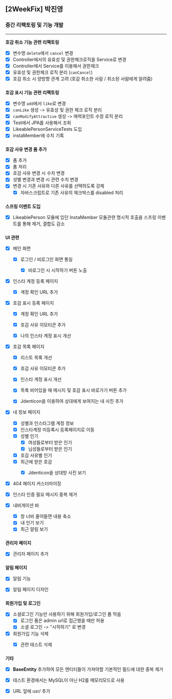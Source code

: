 ## [2WeekFix] 박진영

### 중간 리팩토링 및 기능 개발

---  

**호감 취소 기능 관련 리팩토링**

- [x] 변수명 `delete`에서 `cancel` 변경
- [x] Controller에서의 유효성 및 권한체크로직을 Service로 변경
- [x] Controller에서 Service를 이용해서 권한체크
- [x] 유효성 및 권한체크 로직 분리 (`canCancel`)
- [x] 호감 취소 시 양방향 관계 고려 (호감 취소한 사람 / 취소된 사람에게 알려줌)

###

**호감 표시 기능 관련 리팩토링**

- [x] 변수명 `add`에서 `like`로 변경
- [x] `canLike` 생성 -> 유효성 및 권한 체크 로직 분리
- [x] `canModifyAttractive` 생성 -> 매력포인트 수정 로직 분리
- [x] Test에서 JPA를 사용해서 조회
- [X] LikeablePersonServiceTests 도입
- [x] instaMember에 수치 기록

###

**호감 사유 변경 폼 추가**

- [x] 폼 추가
- [x] 폼 처리
- [x] 호감 사유 변경 시 수치 변경
- [x] 성별 변경과 변경 시 관련 수치 변경
- [x] 변경 시 기존 사유와 다른 사유를 선택하도록 강제
    - [x] 자바스크립트로 기존 사유의 체크박스를 disabled 처리

###

**스프링 이벤트 도입**

- [x] LikeablePerson 모듈에 있던 InstaMember 모듈관련 명시적 호출을 스프링 이벤트를 통해 제거, 결합도 감소

###  

**UI 관련**

- [x] 메인 화면
    - [x] 로그인 / 비로그인 화면 통일
        - [x] 비로그인 시 시작하기 버튼 노출


- [x] 인스타 계정 등록 페이지
    - [x] 계정 확인 URL 추가


- [x] 호감 표시 등록 페이지
    - [x] 계정 확인 URL 추가
    - [x] 호감 사유 이모티콘 추가
    - [x] 나의 인스타 계정 표시 개선


- [x] 호감 목록 페이지
    - [x] 리스트 목록 개선
    - [x] 호감 사유 이모티콘 추가
    - [x] 인스타 계정 표시 개선
    - [x] 목록 비어있을 때 메시지 및 호감 표시 바로가기 버튼 추가
    - [x] Jdenticon을 이용하여 상대에게 보여지는 내 사진 추가


- [x] 내 정보 페이지
    - [x] 성별과 인스타그램 계정 정보
    - [x] 인스타계정 미등록시 등록페이지로 이동
    - [x] 성별 인기
        - [x] 여성들로부터 받은 인기
        - [x] 님성들로부터 받은 인기
    - [x] 호감 사유별 인기
    - [x] 최근에 받은 호감
      - [x] Jdenticon을 상대방 사진 보기


- [x] 404 페이지 커스터마이징


- [x] 인스타 인증 필요 메시지 중복 제거


- [x] 내비게이션 바
    - [x] 창 너비 줄어들면 내용 축소
    - [x] 내 인기 보기
    - [x] 최근 알림 보기

###
**관리자 페이지**
- [x] 관리자 페이지 추가

###
**알림 페이지**
- [x] 알림 기능
- [x] 알림 페이지 디자인


###
**회원가입 및 로그인**
- [x] 소셜로그인 기능만 사용하기 위해 회원가입/로그인 폼 막음
    - [x] 로그인 폼은 admin url로 접근했을 때만 허용
    - [x] 소셜 로그인 -> "시작하기" 로 변경

- [x] 회원가입 기능 삭제
  - [x] 관련 테스트 삭제



###

**기타**

- [x] **BaseEntity** 추가하여 모든 엔티티들이 가져야할 기본적인 필드에 대한 중복 제거
- [x] 테스트 환경에서는 MySQL이 아닌 H2를 메모리모드로 사용
- [x] URL 앞에 usr/ 추가

